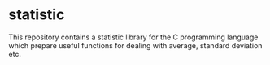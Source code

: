 # statistic
This repository contains a statistic library for the C programming language which prepare useful functions for dealing with average, standard deviation etc.

